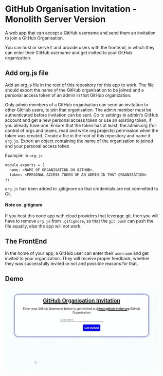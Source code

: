 # GitHub Organisation Invitation - Monolith Server Version

A web app that can accept a GitHub username and send them an invitation to join a GitHub Organisation.

You can host or serve it and provide users with the frontend, in which they can enter their GitHub username and get invited to your GitHub organization.

## Add org.js file

Add an org.js file in the root of this repository for this app to work. The file should export the name of the GitHub organisation to be joined and a personal access token of an admin in that GitHub organization.

Only admin members of a GitHub organisation can send an invitation to other GitHub users, to join that organisation.
The admin member must be authenticated before invitation can be sent. Go to settings in admin's GitHub account and get a new personal access token or use an existing token, if you already have one. Ensure that the token has at least, the admin:org (full control of orgs and teams, read and write org projects) permission when the token was created.
Create a file in the root of this repository and name it `org.js`.
Export an object containing the name of the organisation to joined and your personal access token.

Example: in `org.js`

```
module.exports = {
  name: <NAME OF ORGANISATION ON GITHUB>,
  token: <PERSONAL ACCESS TOKEN OF AN ADMIN IN THAT ORGANISATION>
};
```

`org.js` has been added to .gitignore so that credentials are not committed to Git.

#### Note on .gitignore
If you host this node app with cloud providers that leverage git, then you will have to remove `org.js` from `.gitignore`, so that the `git push` can push the file equally, else the app will not work.

## The FrontEnd

In the home of your app, a GitHub user can enter their `username` and get invited to your organization. They will receive proper feedback, whether they was successfully invited or not and possible reasons for that.


## Demo

![Demo of Node Monolith Version of GitHub Organization Invitation](../demos/node-monolith.gif)